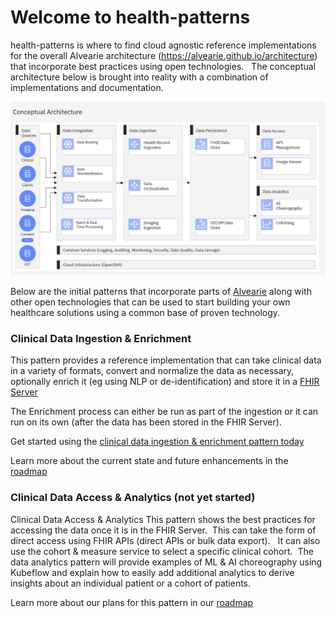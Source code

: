 # Welcome to health-patterns

health-patterns is where to find cloud agnostic reference implementations for the overall Alvearie architecture (https://alvearie.github.io/architecture) that incorporate best practices using open technologies.  
The conceptual architecture below is brought into reality with a combination of implementations and documentation.  

![AlvearieConceptualArchitecture](images/AlvearieConceptualArchitecture.png)

Below are the initial patterns that incorporate parts of [Alvearie](https://alvearie.github.io/) along with other open technologies that can be used to start building your own healthcare solutions using a common base of proven technology.

### Clinical Data Ingestion & Enrichment
This pattern provides a reference implementation that can take clinical data in a variety of formats, convert and normalize the data as necessary, optionally enrich it (eg using NLP or de-identification) and store it in a [FHIR Server](https://github.com/ibm/fhir)

The Enrichment process can either be run as part of the ingestion or it can run on its own (after the data has been stored in the FHIR Server).

Get started using the [clinical data ingestion & enrichment pattern today](https://github.com/Alvearie/health-patterns/tree/main/clinical-ingestion)

Learn more about the current state and future enhancements in the [roadmap](roadmap.md)


### Clinical Data Access & Analytics (not yet started)
Clinical Data Access & Analytics
This pattern shows the best practices for accessing the data once it is in the FHIR Server.  This can take the form of direct access using FHIR APIs (direct APIs or bulk data export).   It can also use the cohort & measure service to select a specific clinical cohort.  The data analytics pattern will provide examples of ML & AI choreography using Kubeflow and explain how to easily add additional analytics to derive insights about an individual patient or a cohort of patients.

Learn more about our plans for this pattern in our [roadmap](roadmap.md)

